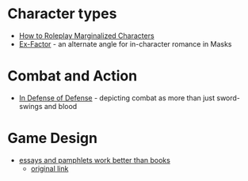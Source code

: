 <!-- TITLE: Advice -->
<!-- SUBTITLE: A quick summary of Advice -->

# Character types
* [How to Roleplay Marginalized Characters](https://www.youtube.com/watch?v=FKtPQo5qvyM&feature=youtu.be)
* [Ex-Factor](advice/ex-factor) - an alternate angle for in-character romance in Masks

# Combat and Action
* [In Defense of Defense](https://imgur.com/gallery/0RSCYdr) - depicting combat as more than just sword-swings and blood

# Game Design
* [essays and pamphlets work better than books ](https://threadreaderapp.com/thread/1014319417461575680.html)
  * [original link](https://twitter.com/machineiv/status/1014319417461575680)